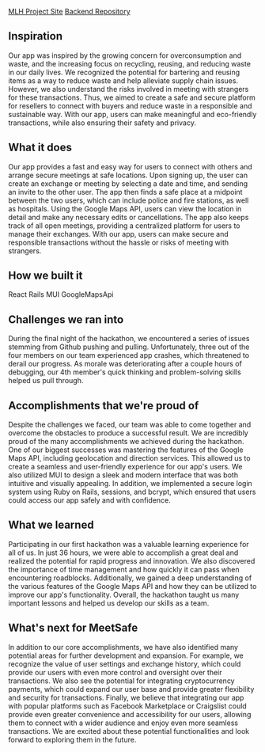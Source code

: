 <a href="https://devpost.com/software/meetsafe">MLH Project Site</a>
<a href="https://github.com/AlexTaylorCoder/MeetSafe-Backend"> Backend Repository</a>
## Inspiration

Our app was inspired by the growing concern for overconsumption and waste, and the increasing focus on recycling, reusing, and reducing waste in our daily lives. We recognized the potential for bartering and reusing items as a way to reduce waste and help alleviate supply chain issues. However, we also understand the risks involved in meeting with strangers for these transactions. Thus, we aimed to create a safe and secure platform for resellers to connect with buyers and reduce waste in a responsible and sustainable way. With our app, users can make meaningful and eco-friendly transactions, while also ensuring their safety and privacy.

## What it does

Our app provides a fast and easy way for users to connect with others and arrange secure meetings at safe locations. Upon signing up, the user can create an exchange or meeting by selecting a date and time, and sending an invite to the other user. The app then finds a safe place at a midpoint between the two users, which can include police and fire stations, as well as hospitals. Using the Google Maps API, users can view the location in detail and make any necessary edits or cancellations. The app also keeps track of all open meetings, providing a centralized platform for users to manage their exchanges. With our app, users can make secure and responsible transactions without the hassle or risks of meeting with strangers.
## How we built it

React Rails MUI GoogleMapsApi

## Challenges we ran into

During the final night of the hackathon, we encountered a series of issues stemming from Github pushing and pulling. Unfortunately, three out of the four members on our team experienced app crashes, which threatened to derail our progress. As morale was deteriorating after a couple hours of debugging, our 4th member's quick thinking and problem-solving skills helped us pull through.

## Accomplishments that we're proud of

Despite the challenges we faced, our team was able to come together and overcome the obstacles to produce a successful result. We are incredibly proud of the many accomplishments we achieved during the hackathon. One of our biggest successes was mastering the features of the Google Maps API, including geolocation and direction services. This allowed us to create a seamless and user-friendly experience for our app's users. We also utilized MUI to design a sleek and modern interface that was both intuitive and visually appealing. In addition, we implemented a secure login system using Ruby on Rails, sessions, and bcrypt, which ensured that users could access our app safely and with confidence.

## What we learned

Participating in our first hackathon was a valuable learning experience for all of us. In just 36 hours, we were able to accomplish a great deal and realized the potential for rapid progress and innovation. We also discovered the importance of time management and how quickly it can pass when encountering roadblocks. Additionally, we gained a deep understanding of the various features of the Google Maps API and how they can be utilized to improve our app's functionality. Overall, the hackathon taught us many important lessons and helped us develop our skills as a team.

## What's next for MeetSafe

In addition to our core accomplishments, we have also identified many potential areas for further development and expansion. For example, we recognize the value of user settings and exchange history, which could provide our users with even more control and oversight over their transactions. We also see the potential for integrating cryptocurrency payments, which could expand our user base and provide greater flexibility and security for transactions. Finally, we believe that integrating our app with popular platforms such as Facebook Marketplace or Craigslist could provide even greater convenience and accessibility for our users, allowing them to connect with a wider audience and enjoy even more seamless transactions. We are excited about these potential functionalities and look forward to exploring them in the future.
